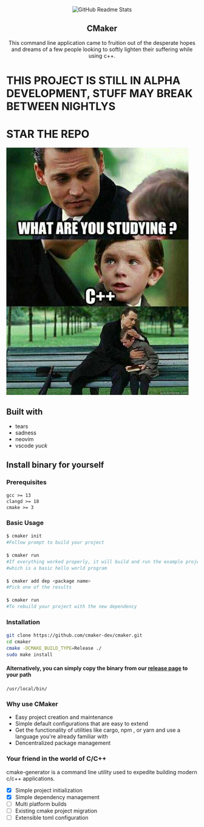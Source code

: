 <p align="center">
 <img width="250px" src="https://github.com/cmaker-dev/cmaker/blob/main/source/images/cmakerlogo.svg" align="center" alt="GitHub Readme Stats" />
 <h2 align="center">CMaker</h2>
 <p align="center">This command line application came to fruition out of the desperate hopes and dreams of a few people looking to softly lighten their suffering while using c++. </p>
</p>

# THIS PROJECT IS STILL IN ALPHA DEVELOPMENT, STUFF MAY BREAK BETWEEN NIGHTLYS


# STAR THE REPO

![](./source/images/average_cpp_learner.png)


## Built with
- tears
- sadness
- neovim
- vscode *yuck*

## Install binary for yourself
### Prerequisites
```
gcc >= 13
clangd >= 18
cmake >= 3
```

### Basic Usage
```bash
$ cmaker init
#Follow prompt to build your project

$ cmaker run
#If everything worked properly, it will build and run the example project
#which is a basic hello world program

$ cmaker add dep <package name>
#Pick one of the results

$ cmaker run
#To rebuild your project with the new dependency
```


### Installation
```bash
git clone https://github.com/cmaker-dev/cmaker.git
cd cmaker
cmake -DCMAKE_BUILD_TYPE=Release ./
sudo make install
```

#### Alternatively, you can simply copy the binary from our [release page](https://github.com/cmaker-dev/cmaker/releases) to your path
`/usr/local/bin/`

### Why use CMaker
- Easy project creation and maintenance
- Simple default configurations that are easy to extend
- Get the functionality of utilities like cargo, npm , or yarn and use a language you're already familiar with
- Dencentralized package management


### Your friend in the world of C/C++
cmake-generator is a command line utility used to expedite building modern c/c++ applications.

- [x] Simple project initialization
- [x] Simple dependency management
- [ ] Multi platform builds
- [ ] Existing cmake project migration
- [ ] Extensible toml configuration
